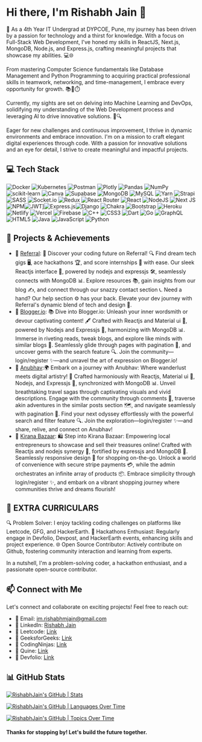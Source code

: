 <!--- Header -->
# Hi there, I'm Rishabh Jain 👋

<!--- Introduction -->
🚀 As a 4th Year IT Undergrad at DYPCOE, Pune, my journey has been driven by a passion for technology and a thirst for knowledge. With a focus on Full-Stack Web Development, I've honed my skills in ReactJS, Next.js, MongoDB, Node.js, and Express.js, crafting meaningful projects that showcase my abilities. 💻🌐

From mastering Computer Science fundamentals like Database Management and Python Programming to acquiring practical professional skills in teamwork, networking, and time-management, I embrace every opportunity for growth. 📚🤝⏱️

Currently, my sights are set on delving into Machine Learning and DevOps, solidifying my understanding of the Web Development process and leveraging AI to drive innovative solutions. 🤖🔍

Eager for new challenges and continuous improvement, I thrive in dynamic environments and embrace innovation. I'm on a mission to craft elegant digital experiences through code. With a passion for innovative solutions and an eye for detail, I strive to create meaningful and impactful projects.

<!--- Tech Stack -->
## 💻 Tech Stack
![Docker](https://img.shields.io/badge/docker-%230db7ed.svg?style=for-the-badge&logo=docker&logoColor=white) ![Kubernetes](https://img.shields.io/badge/kubernetes-%23326ce5.svg?style=for-the-badge&logo=kubernetes&logoColor=white) ![Postman](https://img.shields.io/badge/Postman-FF6C37?style=for-the-badge&logo=postman&logoColor=white) ![Plotly](https://img.shields.io/badge/Plotly-%233F4F75.svg?style=for-the-badge&logo=plotly&logoColor=white) ![Pandas](https://img.shields.io/badge/pandas-%23150458.svg?style=for-the-badge&logo=pandas&logoColor=white) ![NumPy](https://img.shields.io/badge/numpy-%23013243.svg?style=for-the-badge&logo=numpy&logoColor=white) ![scikit-learn](https://img.shields.io/badge/scikit--learn-%23F7931E.svg?style=for-the-badge&logo=scikit-learn&logoColor=white) ![Canva](https://img.shields.io/badge/Canva-%2300C4CC.svg?style=for-the-badge&logo=Canva&logoColor=white) ![Supabase](https://img.shields.io/badge/Supabase-3ECF8E?style=for-the-badge&logo=supabase&logoColor=white) ![MongoDB](https://img.shields.io/badge/MongoDB-%234ea94b.svg?style=for-the-badge&logo=mongodb&logoColor=white) ![MySQL](https://img.shields.io/badge/mysql-%2300f.svg?style=for-the-badge&logo=mysql&logoColor=white) ![Yarn](https://img.shields.io/badge/yarn-%232C8EBB.svg?style=for-the-badge&logo=yarn&logoColor=white) ![Strapi](https://img.shields.io/badge/strapi-%232E7EEA.svg?style=for-the-badge&logo=strapi&logoColor=white) ![SASS](https://img.shields.io/badge/SASS-hotpink.svg?style=for-the-badge&logo=SASS&logoColor=white) ![Socket.io](https://img.shields.io/badge/Socket.io-black?style=for-the-badge&logo=socket.io&badgeColor=010101) 
![Redux](https://img.shields.io/badge/redux-%23593d88.svg?style=for-the-badge&logo=redux&logoColor=white) 
![React Router](https://img.shields.io/badge/React_Router-CA4245?style=for-the-badge&logo=react-router&logoColor=white) 
![React](https://img.shields.io/badge/react-%2320232a.svg?style=for-the-badge&logo=react&logoColor=%2361DAFB) 
![NodeJS](https://img.shields.io/badge/node.js-6DA55F?style=for-the-badge&logo=node.js&logoColor=white) 
![Next JS](https://img.shields.io/badge/Next-black?style=for-the-badge&logo=next.js&logoColor=white) 
![NPM](https://img.shields.io/badge/NPM-%23000000.svg?style=for-the-badge&logo=npm&logoColor=white)![JWT](https://img.shields.io/badge/JWT-black?style=for-the-badge&logo=JSON%20web%20tokens)]![Express.js](https://img.shields.io/badge/express.js-%23404d59.svg?style=for-the-badge&logo=express&logoColor=%2361DAFB)![Django](https://img.shields.io/badge/django-%23092E20.svg?style=for-the-badge&logo=django&logoColor=white) ![Chakra](https://img.shields.io/badge/chakra-%234ED1C5.svg?style=for-the-badge&logo=chakraui&logoColor=white) ![Bootstrap](https://img.shields.io/badge/bootstrap-%23563D7C.svg?style=for-the-badge&logo=bootstrap&logoColor=white) ![Heroku](https://img.shields.io/badge/heroku-%23430098.svg?style=for-the-badge&logo=heroku&logoColor=white)![Netlify](https://img.shields.io/badge/netlify-%23000000.svg?style=for-the-badge&logo=netlify&logoColor=#00C7B7) ![Vercel](https://img.shields.io/badge/vercel-%23000000.svg?style=for-the-badge&logo=vercel&logoColor=white) ![Firebase](https://img.shields.io/badge/firebase-%23039BE5.svg?style=for-the-badge&logo=firebase) ![C++](https://img.shields.io/badge/c++-%2300599C.svg?style=for-the-badge&logo=c%2B%2B&logoColor=white) ![CSS3](https://img.shields.io/badge/css3-%231572B6.svg?style=for-the-badge&logo=css3&logoColor=white) ![Dart](https://img.shields.io/badge/dart-%230175C2.svg?style=for-the-badge&logo=dart&logoColor=white) ![Go](https://img.shields.io/badge/go-%2300ADD8.svg?style=for-the-badge&logo=go&logoColor=white) ![GraphQL](https://img.shields.io/badge/-GraphQL-E10098?style=for-the-badge&logo=graphql&logoColor=white) ![HTML5](https://img.shields.io/badge/html5-%23E34F26.svg?style=for-the-badge&logo=html5&logoColor=white) ![Java](https://img.shields.io/badge/java-%23ED8B00.svg?style=for-the-badge&logo=java&logoColor=white) ![JavaScript](https://img.shields.io/badge/javascript-%23323330.svg?style=for-the-badge&logo=javascript&logoColor=%23F7DF1E) ![Python](https://img.shields.io/badge/python-3670A0?style=for-the-badge&logo=python&logoColor=ffdd54)

<!--- Projects & Achievements -->
## 🚀 Projects & Achievements
- 🌟 [Referral](https://github.com/RishabhJain-11): 🚀 Discover your coding future on Referral! 🔍 Find dream tech gigs 🖥️, ace hackathons 🏆, and score internships 📝 with ease. Our sleek Reactjs interface 🎨, powered by nodejs and expressjs 🛠️, seamlessly connects with MongoDB 📊. Explore resources 📚, gain insights from our blog ✍️, and connect through our snazzy contact section 📞. Need a hand? Our help section ⚙️ has your back. Elevate your dev journey with Referral's dynamic blend of tech and design 🌟.
- 🌟 [Blogger.io](https://github.com/RishabhJain-11): 📚 Dive into Blogger.io: Unleash your inner wordsmith or devour captivating content! 🖋️ Crafted with Reactjs and Material ui 🎨, powered by Nodejs and Expressjs 🚀, harmonizing with MongoDB 📊. Immerse in riveting reads, tweak blogs, and explore like minds with similar blogs 🤝. Seamlessly glide through pages with pagination 📄, and uncover gems with the search feature 🔍. Join the community—login/register ✨—and unravel the art of expression on Blogger.io!
- 🌟 [Anubhav](https://github.com/RishabhJain-11):🌍 Embark on a journey with Anubhav: Where wanderlust meets digital artistry! 📸 Crafted harmoniously with Reactjs, Material ui 🎨, Nodejs, and Expressjs 🚀, synchronized with MongoDB 📊. Unveil breathtaking travel sagas through captivating visuals and vivid descriptions. Engage with the community through comments 💬, traverse akin adventures in the similar posts section 🗺️, and navigate seamlessly with pagination 📄. Find your next odyssey effortlessly with the powerful search and filter feature 🔍. Join the exploration—login/register ✨—and share, relive, and connect on Anubhav!
- 🌟 [Kirana Bazaar](https://github.com/RishabhJain-11): 🛍️ Step into Kirana Bazaar: Empowering local entrepreneurs to showcase and sell their treasures online! Crafted with Reactjs and nodejs synergy 🎨, fortified by expressjs and MongoDB 🚀. Seamlessly responsive design 📱 for shopping on-the-go. Unlock a world of convenience with secure stripe payments 💳, while the admin orchestrates an infinite array of products 📦. Embrace simplicity through login/register ✨, and embark on a vibrant shopping journey where communities thrive and dreams flourish!

## 🚀 EXTRA CURRICULARS
🔍 Problem Solver: I enjoy tackling coding challenges on platforms like Leetcode, GFG, and HackerEarth.
🚀 Hackathons Enthusiast: Regularly engage in Devfolio, Devpost, and HackerEarth events, enhancing skills and project experience.
🌐 Open Source Contributor: Actively contribute on Github, fostering community interaction and learning from experts.

In a nutshell, I'm a problem-solving coder, a hackathon enthusiast, and a passionate open-source contributor.
<!--- Connect with Me -->
## 📫 Connect with Me
Let's connect and collaborate on exciting projects! Feel free to reach out:
- 📧 Email: im.rishabhmjain@gmail.com
- 💬 LinkedIn: [Rishabh Jain](https://linkedin.com/in/rishabhjaincodes)
- 💬 Leetcode: [Link](https://leetcode.com/jainrishabh71011/)
- 💬 GeeksforGeeks: [Link](https://auth.geeksforgeeks.org/user/jainrishabh71011/practice)
- 💬 CodingNinjas: [Link](https://www.codingninjas.com/studio/profile/jainRishabh)
- 💬 Quine: [Link](https://quine.sh/?to=/user/RishabhJain)
- 💬 Devfolio: [Link](https://devfolio.co/@TheRishabhJain)

<!--- GitHub Stats -->
## 📊 GitHub Stats
[![RishabhJain's GitHub | Stats](https://stats.quine.sh/RishabhJain/github?theme=light)](https://quine.sh)

[![RishabhJain's GitHub | Languages Over Time](https://stats.quine.sh/RishabhJain/languages-over-time?theme=light)](https://quine.sh)

[![RishabhJain's GitHub | Topics Over Time](https://stats.quine.sh/RishabhJain/topics-over-time?theme=light)](https://quine.sh)
<!--- Footer -->
#### Thanks for stopping by! Let's build the future together.
